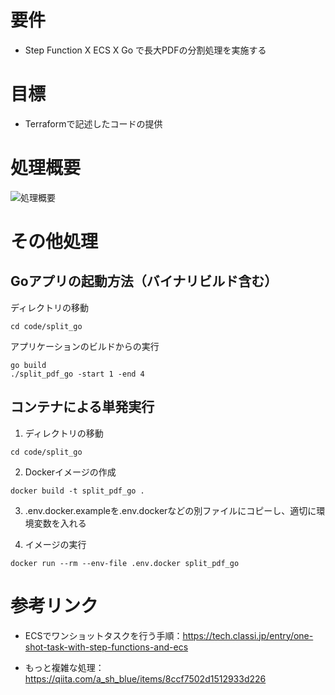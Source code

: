 # 要件
- Step Function X ECS X Go で長大PDFの分割処理を実施する

# 目標
- Terraformで記述したコードの提供

# 処理概要
![処理概要](https://i.gyazo.com/431ef139b1108823c996cfab249b65e6.png)

# その他処理
## Goアプリの起動方法（バイナリビルド含む）
ディレクトリの移動
```
cd code/split_go
```

アプリケーションのビルドからの実行
```
go build
./split_pdf_go -start 1 -end 4
```

## コンテナによる単発実行
1. ディレクトリの移動
```
cd code/split_go
```

2. Dockerイメージの作成
```
docker build -t split_pdf_go .
```

3. .env.docker.exampleを.env.dockerなどの別ファイルにコピーし、適切に環境変数を入れる

4. イメージの実行
```
docker run --rm --env-file .env.docker split_pdf_go
```

# 参考リンク
- ECSでワンショットタスクを行う手順：https://tech.classi.jp/entry/one-shot-task-with-step-functions-and-ecs

- もっと複雑な処理：https://qiita.com/a_sh_blue/items/8ccf7502d1512933d226